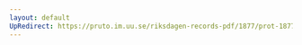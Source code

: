 ```yaml
---
layout: default
UpRedirect: https://pruto.im.uu.se/riksdagen-records-pdf/1877/prot-1877--ak--057.pdf
---
```

